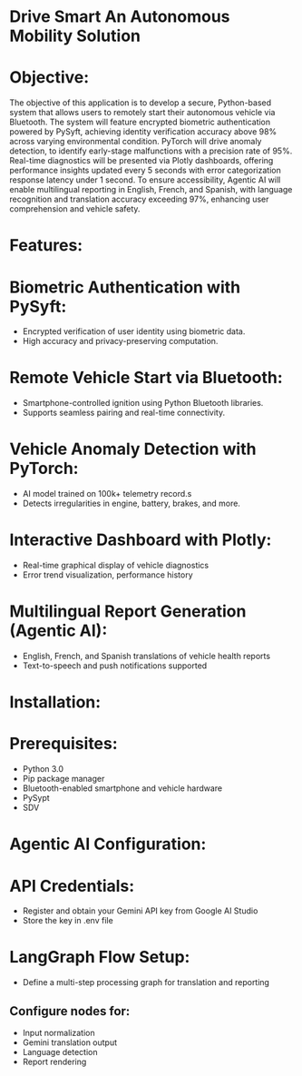# Drive Smart An Autonomous Mobility Solution

#  Objective:

The objective of this application is to develop a secure, Python-based system that allows users to remotely start their autonomous vehicle via Bluetooth. The system will feature encrypted biometric authentication powered by PySyft, achieving identity verification accuracy above 98% across varying environmental condition. PyTorch will drive anomaly detection, to identify early-stage malfunctions with a precision rate of 95%. Real-time diagnostics will be presented via Plotly dashboards, offering performance insights updated every 5 seconds with error categorization response latency under 1 second. To ensure accessibility, Agentic AI will enable multilingual reporting in English, French, and Spanish, with language recognition and translation accuracy exceeding 97%, enhancing user comprehension and vehicle safety.

# Features:

# Biometric Authentication with PySyft:

- Encrypted verification of user identity using biometric data.
- High accuracy and privacy-preserving computation.

# Remote Vehicle Start via Bluetooth:
  
- Smartphone-controlled ignition using Python Bluetooth libraries.
- Supports seamless pairing and real-time connectivity.

 # Vehicle Anomaly Detection with PyTorch:
  
- AI model trained on 100k+ telemetry record.s
- Detects irregularities in engine, battery, brakes, and more.
  
# Interactive Dashboard with Plotly:
- Real-time graphical display of vehicle diagnostics
- Error trend visualization, performance history

 # Multilingual Report Generation (Agentic AI):
- English, French, and Spanish translations of vehicle health reports
- Text-to-speech and push notifications supported

# Installation:

# Prerequisites:

- Python 3.0
- Pip package manager
- Bluetooth-enabled smartphone and vehicle hardware
- PySypt
- SDV

# Agentic AI Configuration:

# API Credentials:

- Register and obtain your Gemini API key from Google AI Studio
- Store the key in .env file

# LangGraph Flow Setup:

- Define a multi-step processing graph for translation and reporting

## Configure nodes for:
- Input normalization
- Gemini translation output
- Language detection
- Report rendering





